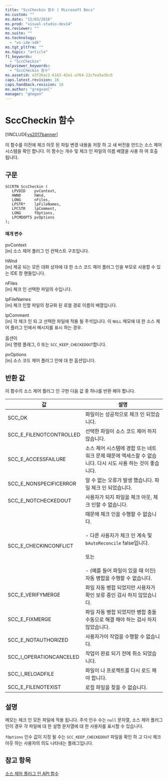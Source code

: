 ```yaml
---
title: "SccCheckin 함수 | Microsoft Docs"
ms.custom: ""
ms.date: "12/03/2016"
ms.prod: "visual-studio-dev14"
ms.reviewer: ""
ms.suite: ""
ms.technology: 
  - "vs-ide-sdk"
ms.tgt_pltfrm: ""
ms.topic: "article"
f1_keywords: 
  - "SccCheckin"
helpviewer_keywords: 
  - "SccCheckin 함수"
ms.assetid: e3f26ac2-6163-42e1-a764-22cfea5a3bc6
caps.latest.revision: 16
caps.handback.revision: 16
ms.author: "gregvanl"
manager: "ghogen"
---
```

# SccCheckin 함수
[!INCLUDE[vs2017banner](../code-quality/includes/vs2017banner.md)]

이 함수를 이전에 체크 아웃 된 파일 변경 내용을 저장 하 고 새 버전을 만드는 소스 제어 시스템을 확인 합니다. 이 함수는 개수 및 체크 인 파일의 이름 배열을 사용 하 여 호출 됩니다.  
  
## 구문  
  
```cpp#  
SCCRTN SccCheckin (  
   LPVOID    pvContext,  
   HWND      hWnd,  
   LONG      nFiles,  
   LPSTR*    lpFileNames,  
   LPCSTR    lpComment,  
   LONG      fOptions,  
   LPCMDOPTS pvOptions  
);  
```  
  
#### 매개 변수  
 pvContext  
 \[in\] 소스 제어 플러그 인 컨텍스트 구조입니다.  
  
 hWnd  
 \[in\] 제공 되는 모든 대화 상자에 대 한 소스 코드 제어 플러그 인을 부모로 사용할 수 있는 IDE 창 핸들입니다.  
  
 nFiles  
 \[in\] 체크 인 선택한 파일의 수입니다.  
  
 lpFileNames  
 \[in\] 체크 인할 파일의 정규화 된 로컬 경로 이름의 배열입니다.  
  
 lpComment  
 \[in\] 각 체크 인 되 고 선택한 파일에 적용 될 주석입니다. 이 `NULL` 메모에 대 한 소스 제어 플러그 인에서 메시지를 표시 하는 경우.  
  
 옵션이  
 \[in\] 명령 플래그, 0 또는 `SCC_KEEP_CHECKEDOUT`합니다.  
  
 pvOptions  
 \[in\] 소스 코드 제어 플러그 인에 대 한 옵션입니다.  
  
## 반환 값  
 이 함수의 소스 제어 플러그 인 구현 다음 값 중 하나를 반환 해야 합니다.  
  
|값|설명|  
|-------|--------|  
|SCC\_OK|파일이는 성공적으로 체크 인 되었습니다.|  
|SCC\_E\_FILENOTCONTROLLED|선택한 파일이 소스 코드 제어 하지 않습니다.|  
|SCC\_E\_ACCESSFAILURE|소스 제어 시스템에 경합 또는 네트워크 문제 때문에 액세스할 수 없습니다. 다시 시도 사용 하는 것이 좋습니다.|  
|SCC\_E\_NONSPECIFICERROR|알 수 없는 오류가 발생 했습니다. 파일 체크 인 되었습니다.|  
|SCC\_E\_NOTCHECKEDOUT|사용자가 되지 파일을 체크 아웃, 체크 인할 수 없습니다.|  
|SCC\_E\_CHECKINCONFLICT|때문에 체크 인을 수행할 수 없습니다.<br /><br /> -   다른 사용자가 체크 인 계속 및 `bAutoReconcile` false입니다.<br /><br /> 또는<br /><br /> -   \(예를 들어 파일이 있을 때 이진\) 자동 병합을 수행할 수 없습니다.|  
|SCC\_E\_VERIFYMERGE|파일 자동 병합 되었지만 사용자가 확인 보류 중인 검사 하지 않았습니다.|  
|SCC\_E\_FIXMERGE|파일 자동 병합 되었지만 병합 충돌 수동으로 해결 해야 하는 검사 하지 않았습니다.|  
|SCC\_E\_NOTAUTHORIZED|사용자가이 작업을 수행할 수 없습니다.|  
|SCC\_I\_OPERATIONCANCELED|작업이 완료 되기 전에 취소 되었습니다.|  
|SCC\_I\_RELOADFILE|파일이 나 프로젝트를 다시 로드 해야 합니다.|  
|SCC\_E\_FILENOTEXIST|로컬 파일을 찾을 수 없습니다.|  
  
## 설명  
 메모는 체크 인 모든 파일에 적용 됩니다. 주석 인수 수는 `null` 문자열, 소스 제어 플러그 인이 경우 각 파일에 대 한 설명 문자열에 대 한 사용자를 표시할 수 있습니다.  
  
 `fOptions` 인수 값이 지정 될 수는 `SCC_KEEP_CHECKEDOUT` 파일을 확인 하 고 다시 체크 아웃 하는 사용자의 의도 나타내는 플래그입니다.  
  
## 참고 항목  
 [소스 제어 플러그 인 API 함수](../extensibility/source-control-plug-in-api-functions.md)